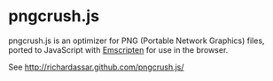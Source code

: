# pngcrush.js

pngcrush.js is an optimizer for PNG (Portable Network Graphics) files, ported to JavaScript with [Emscripten](http://emscripten.org/) for use in the browser.

See http://richardassar.github.com/pngcrush.js/
